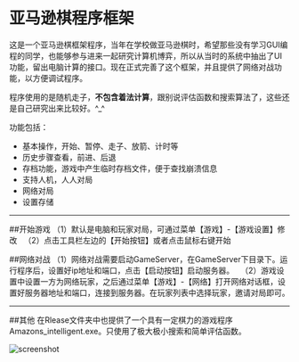 # 亚马逊棋程序框架

这是一个亚马逊棋框架程序，当年在学校做亚马逊棋时，希望那些没有学习GUI编程的同学，也能够参与进来一起研究计算机博弈，所以从当时的系统中抽出了UI功能，留出电脑计算的接口。现在正式完善了这个框架，并且提供了网络对战功能，以方便调试程序。  

程序使用的是随机走子，**不包含着法计算**，跟别说评估函数和搜索算法了，这些还是自己研究出来比较好。^_^  

功能包括：  
* 基本操作，开始、暂停、走子、放箭、计时等
* 历史步骤查看，前进、后退
* 存档功能，游戏中产生临时存档文件，便于查找崩溃信息
* 支持人机，人人对局
* 网络对局
* 设置存储

***

##开始游戏
（1）默认是电脑和玩家对局，可通过菜单【游戏】-【游戏设置】修改  
（2）点击工具栏左边的【开始按钮】或者点击鼠标右键开始  

##网络对战
（1）网络对战需要启动GameServer，在GameServer下目录下。运行程序后，设置好ip地址和端口，点击【启动按钮】启动服务器。  
（2）游戏设置中设置一方为网络玩家，之后通过菜单【游戏】-【网络】打开网络对话框，设置好服务器地址和端口，连接到服务器。在玩家列表中选择玩家，邀请对局即可。  

***

##其他
在Rlease文件夹中也提供了一个具有一定棋力的游戏程序Amazons_intelligent.exe。只使用了极大极小搜索和简单评估函数。  

![screenshot](https://github.com/qiminixi/Amazons/blob/master/Release/screenshot.png)
